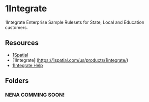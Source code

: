 # 1Integrate
1Integrate Enterprise Sample Rulesets for State, Local and Education customers.

## Resources

* [1Spatial](https://1spatial.com/)
* [1Integrate] (https://1spatial.com/us/products/1integrate/)
* [1Integrate Help](https://1spatial.com/documentation/1integrate/v2_3)

## Folders
### NENA COMMING SOON!



